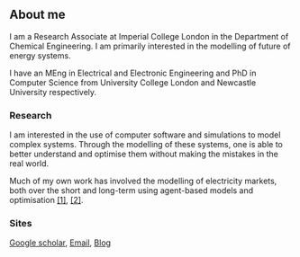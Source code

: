 ## About me

I am a Research Associate at Imperial College London in the Department of Chemical Engineering. I am primarily interested in the modelling of future of energy systems.

I have an MEng in Electrical and Electronic Engineering and PhD in Computer Science from University College London and Newcastle University respectively.

### Research

I am interested in the use of computer software and simulations to model complex systems. Through the modelling of these systems, one is able to better understand and optimise them without making the mistakes in the real world. 

Much of my own work has involved the modelling of electricity markets, both over the short and long-term using agent-based models and optimisation [[1]](https://dl.acm.org/doi/abs/10.1145/3396851.3397682), [[2]](https://dl.acm.org/doi/abs/10.1145/3396851.3402369).



### Sites

[Google scholar](https://scholar.google.com/citations?user=O0iuX0EAAAAJ&hl=en), [Email](a.kell@imperial.ac.uk), [Blog](http://www.alexanderkell.co.uk)


